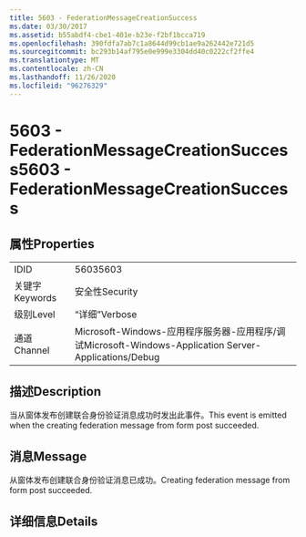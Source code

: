 ```yaml
---
title: 5603 - FederationMessageCreationSuccess
ms.date: 03/30/2017
ms.assetid: b55abdf4-cbe1-401e-b23e-f2bf1bcca719
ms.openlocfilehash: 390fdfa7ab7c1a8644d99cb1ae9a262442e721d5
ms.sourcegitcommit: bc293b14af795e0e999e3304dd40c0222cf2ffe4
ms.translationtype: MT
ms.contentlocale: zh-CN
ms.lasthandoff: 11/26/2020
ms.locfileid: "96276329"
---
```

# <a name="5603---federationmessagecreationsuccess"></a><span data-ttu-id="add2d-102">5603 - FederationMessageCreationSuccess</span><span class="sxs-lookup"><span data-stu-id="add2d-102">5603 - FederationMessageCreationSuccess</span></span>

## <a name="properties"></a><span data-ttu-id="add2d-103">属性</span><span class="sxs-lookup"><span data-stu-id="add2d-103">Properties</span></span>  
  
|||  
|-|-|  
|<span data-ttu-id="add2d-104">ID</span><span class="sxs-lookup"><span data-stu-id="add2d-104">ID</span></span>|<span data-ttu-id="add2d-105">5603</span><span class="sxs-lookup"><span data-stu-id="add2d-105">5603</span></span>|  
|<span data-ttu-id="add2d-106">关键字</span><span class="sxs-lookup"><span data-stu-id="add2d-106">Keywords</span></span>|<span data-ttu-id="add2d-107">安全性</span><span class="sxs-lookup"><span data-stu-id="add2d-107">Security</span></span>|  
|<span data-ttu-id="add2d-108">级别</span><span class="sxs-lookup"><span data-stu-id="add2d-108">Level</span></span>|<span data-ttu-id="add2d-109">“详细”</span><span class="sxs-lookup"><span data-stu-id="add2d-109">Verbose</span></span>|  
|<span data-ttu-id="add2d-110">通道</span><span class="sxs-lookup"><span data-stu-id="add2d-110">Channel</span></span>|<span data-ttu-id="add2d-111">Microsoft-Windows-应用程序服务器-应用程序/调试</span><span class="sxs-lookup"><span data-stu-id="add2d-111">Microsoft-Windows-Application Server-Applications/Debug</span></span>|  
  
## <a name="description"></a><span data-ttu-id="add2d-112">描述</span><span class="sxs-lookup"><span data-stu-id="add2d-112">Description</span></span>  

 <span data-ttu-id="add2d-113">当从窗体发布创建联合身份验证消息成功时发出此事件。</span><span class="sxs-lookup"><span data-stu-id="add2d-113">This event is emitted when the creating federation message from form post succeeded.</span></span>  
  
## <a name="message"></a><span data-ttu-id="add2d-114">消息</span><span class="sxs-lookup"><span data-stu-id="add2d-114">Message</span></span>  

 <span data-ttu-id="add2d-115">从窗体发布创建联合身份验证消息已成功。</span><span class="sxs-lookup"><span data-stu-id="add2d-115">Creating federation message from form post succeeded.</span></span>  
  
## <a name="details"></a><span data-ttu-id="add2d-116">详细信息</span><span class="sxs-lookup"><span data-stu-id="add2d-116">Details</span></span>
